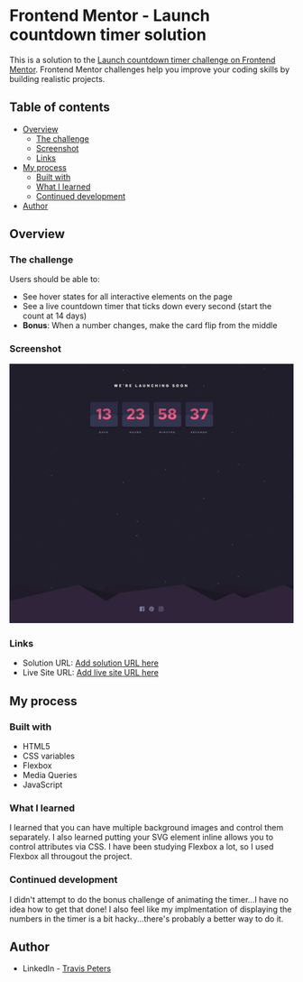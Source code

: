 # Frontend Mentor - Launch countdown timer solution

This is a solution to the [Launch countdown timer challenge on Frontend Mentor](https://www.frontendmentor.io/challenges/launch-countdown-timer-N0XkGfyz-). Frontend Mentor challenges help you improve your coding skills by building realistic projects.

## Table of contents

- [Overview](#overview)
  - [The challenge](#the-challenge)
  - [Screenshot](#screenshot)
  - [Links](#links)
- [My process](#my-process)
  - [Built with](#built-with)
  - [What I learned](#what-i-learned)
  - [Continued development](#continued-development)
- [Author](#author)

## Overview

### The challenge

Users should be able to:

- See hover states for all interactive elements on the page
- See a live countdown timer that ticks down every second (start the count at 14 days)
- **Bonus**: When a number changes, make the card flip from the middle

### Screenshot

![](./screenshot.png)

### Links

- Solution URL: [Add solution URL here](https://github.com/travdog95/launch-countdown-timer)
- Live Site URL: [Add live site URL here](https://travdog95.github.io/launch-countdown-timer/)

## My process

### Built with

- HTML5
- CSS variables
- Flexbox
- Media Queries
- JavaScript

### What I learned

I learned that you can have multiple background images and control them separately. I also learned putting your SVG element inline allows you to control attributes via CSS. I have been studying Flexbox a lot, so I used Flexbox all througout the project.

### Continued development

I didn't attempt to do the bonus challenge of animating the timer...I have no idea how to get that done! I also feel like my implmentation of displaying the numbers in the timer is a bit hacky...there's probably a better way to do it.

## Author

- LinkedIn - [Travis Peters](https://www.linkedin.com/in/travis-peters-09b4221/)

